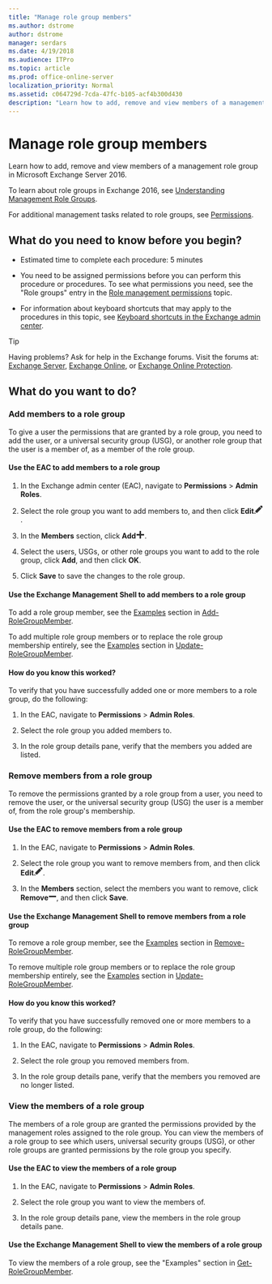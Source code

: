 ```yaml
---
title: "Manage role group members"
ms.author: dstrome
author: dstrome
manager: serdars
ms.date: 4/19/2018
ms.audience: ITPro
ms.topic: article
ms.prod: office-online-server
localization_priority: Normal
ms.assetid: c064729d-7cda-47fc-b105-acf4b300d430
description: "Learn how to add, remove and view members of a management role group in Microsoft Exchange Server 2016."
---
```


# Manage role group members

Learn how to add, remove and view members of a management role group in Microsoft Exchange Server 2016.
  
 To learn about role groups in Exchange 2016, see [Understanding Management Role Groups](http://technet.microsoft.com/library/2a92e06c-523e-4fd4-a937-152562b7741d.aspx).
  
For additional management tasks related to role groups, see [Permissions](permissions.md).
  
## What do you need to know before you begin?

- Estimated time to complete each procedure: 5 minutes
    
- You need to be assigned permissions before you can perform this procedure or procedures. To see what permissions you need, see the "Role groups" entry in the [Role management permissions](feature-permissions/rbac-permissions.md) topic. 
    
- For information about keyboard shortcuts that may apply to the procedures in this topic, see [Keyboard shortcuts in the Exchange admin center](../about-documentation/eac-keyboard-shortcuts.md).
    
> [!TIP]
> Having problems? Ask for help in the Exchange forums. Visit the forums at: [Exchange Server](https://go.microsoft.com/fwlink/p/?linkId=60612), [Exchange Online](https://go.microsoft.com/fwlink/p/?linkId=267542), or [Exchange Online Protection](https://go.microsoft.com/fwlink/p/?linkId=285351). 
  
## What do you want to do?

### Add members to a role group
<a name="add"> </a>

To give a user the permissions that are granted by a role group, you need to add the user, or a universal security group (USG), or another role group that the user is a member of, as a member of the role group.
  
#### Use the EAC to add members to a role group

1. In the Exchange admin center (EAC), navigate to **Permissions** > **Admin Roles**.
    
2. Select the role group you want to add members to, and then click **Edit**![Edit icon](../media/ITPro_EAC_EditIcon.png).
    
3. In the **Members** section, click **Add**![Add icon](../media/ITPro_EAC_AddIcon.png).
    
4. Select the users, USGs, or other role groups you want to add to the role group, click **Add**, and then click **OK**.
    
5. Click **Save** to save the changes to the role group. 
    
#### Use the Exchange Management Shell to add members to a role group

To add a role group member, see the [Examples](http://technet.microsoft.com/library/ed53e269-a855-4066-88a7-1ba36086bd72.aspx#Examples) section in [Add-RoleGroupMember](http://technet.microsoft.com/library/ed53e269-a855-4066-88a7-1ba36086bd72.aspx).
  
To add multiple role group members or to replace the role group membership entirely, see the [Examples](http://technet.microsoft.com/library/37f82792-aaf1-4306-a563-37d6de3a8ee8.aspx#Examples) section in [Update-RoleGroupMember](http://technet.microsoft.com/library/37f82792-aaf1-4306-a563-37d6de3a8ee8.aspx).
  
#### How do you know this worked?

To verify that you have successfully added one or more members to a role group, do the following:
  
1. In the EAC, navigate to **Permissions** > **Admin Roles**.
    
2. Select the role group you added members to.
    
3. In the role group details pane, verify that the members you added are listed.
    
### Remove members from a role group
<a name="remove"> </a>

To remove the permissions granted by a role group from a user, you need to remove the user, or the universal security group (USG) the user is a member of, from the role group's membership.
  
#### Use the EAC to remove members from a role group

1. In the EAC, navigate to **Permissions** > **Admin Roles**.
    
2. Select the role group you want to remove members from, and then click **Edit**![Edit icon](../media/ITPro_EAC_EditIcon.png).
    
3. In the **Members** section, select the members you want to remove, click **Remove**![Remove icon](../media/ITPro_EAC_RemoveIcon.png), and then click **Save**.
    
#### Use the Exchange Management Shell to remove members from a role group

To remove a role group member, see the [Examples](http://technet.microsoft.com/library/eed5ec30-471f-4c60-b377-bdf4a249b3d5.aspx#Examples) section in [Remove-RoleGroupMember](http://technet.microsoft.com/library/eed5ec30-471f-4c60-b377-bdf4a249b3d5.aspx).
  
To remove multiple role group members or to replace the role group membership entirely, see the [Examples](http://technet.microsoft.com/library/37f82792-aaf1-4306-a563-37d6de3a8ee8.aspx#Examples) section in [Update-RoleGroupMember](http://technet.microsoft.com/library/37f82792-aaf1-4306-a563-37d6de3a8ee8.aspx).
  
#### How do you know this worked?

To verify that you have successfully removed one or more members to a role group, do the following:
  
1. In the EAC, navigate to **Permissions** > **Admin Roles**.
    
2. Select the role group you removed members from.
    
3. In the role group details pane, verify that the members you removed are no longer listed.
    
### View the members of a role group
<a name="view"> </a>

The members of a role group are granted the permissions provided by the management roles assigned to the role group. You can view the members of a role group to see which users, universal security groups (USG), or other role groups are granted permissions by the role group you specify.
  
#### Use the EAC to view the members of a role group

1. In the EAC, navigate to **Permissions** > **Admin Roles**.
    
2. Select the role group you want to view the members of.
    
3. In the role group details pane, view the members in the role group details pane.
    
#### Use the Exchange Management Shell to view the members of a role group

To view the members of a role group, see the "Examples" section in [Get-RoleGroupMember](http://technet.microsoft.com/library/1ff116aa-1a62-4283-bc8e-5963d12958e1.aspx).
  

